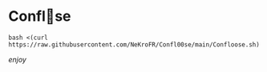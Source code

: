 # Confl👀se

```
bash <(curl https://raw.githubusercontent.com/NeKroFR/Confl00se/main/Confloose.sh)
```
*enjoy*
